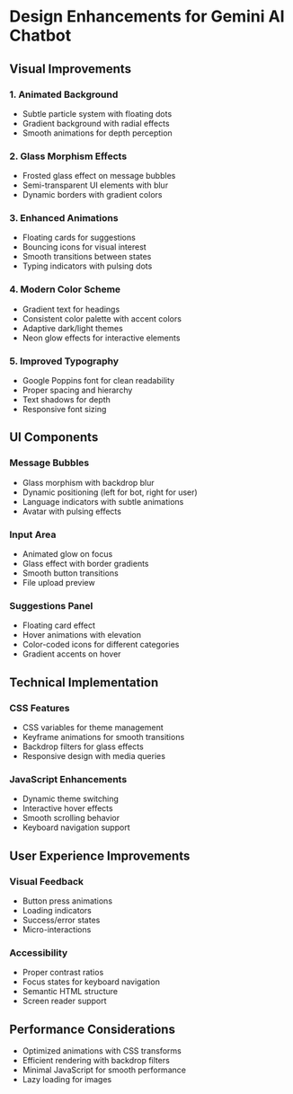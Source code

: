 # Design Enhancements for Gemini AI Chatbot

## Visual Improvements

### 1. Animated Background
- Subtle particle system with floating dots
- Gradient background with radial effects
- Smooth animations for depth perception

### 2. Glass Morphism Effects
- Frosted glass effect on message bubbles
- Semi-transparent UI elements with blur
- Dynamic borders with gradient colors

### 3. Enhanced Animations
- Floating cards for suggestions
- Bouncing icons for visual interest
- Smooth transitions between states
- Typing indicators with pulsing dots

### 4. Modern Color Scheme
- Gradient text for headings
- Consistent color palette with accent colors
- Adaptive dark/light themes
- Neon glow effects for interactive elements

### 5. Improved Typography
- Google Poppins font for clean readability
- Proper spacing and hierarchy
- Text shadows for depth
- Responsive font sizing

## UI Components

### Message Bubbles
- Glass morphism with backdrop blur
- Dynamic positioning (left for bot, right for user)
- Language indicators with subtle animations
- Avatar with pulsing effects

### Input Area
- Animated glow on focus
- Glass effect with border gradients
- Smooth button transitions
- File upload preview

### Suggestions Panel
- Floating card effect
- Hover animations with elevation
- Color-coded icons for different categories
- Gradient accents on hover

## Technical Implementation

### CSS Features
- CSS variables for theme management
- Keyframe animations for smooth transitions
- Backdrop filters for glass effects
- Responsive design with media queries

### JavaScript Enhancements
- Dynamic theme switching
- Interactive hover effects
- Smooth scrolling behavior
- Keyboard navigation support

## User Experience Improvements

### Visual Feedback
- Button press animations
- Loading indicators
- Success/error states
- Micro-interactions

### Accessibility
- Proper contrast ratios
- Focus states for keyboard navigation
- Semantic HTML structure
- Screen reader support

## Performance Considerations

- Optimized animations with CSS transforms
- Efficient rendering with backdrop filters
- Minimal JavaScript for smooth performance
- Lazy loading for images